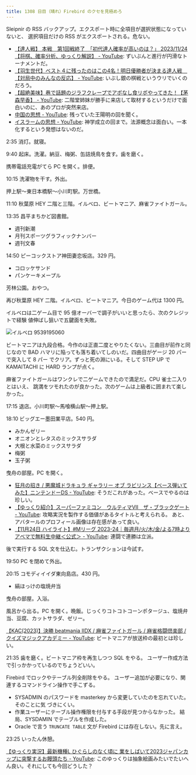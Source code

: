```yaml
---
title: 1308 日目（晴れ）Firebird のクセを見極めろ
---
```


Sleipnir の RSS バックアップ。エクスポート時に全項目が選択状態になっていないと、
選択項目だけの RSS がエクスポートされる。危ない。

* [【達人戦】 本戦　第1回戦終了　「初代達人確率が高いのは？」 2023/11/24 【将棋、確率分析、ゆっくり解説】 - YouTube](https://www.youtube.com/watch?v=sqoQ24_tWaQ):
  ずいぶんと進行が円滑なトーナメントだ。
* [【羽生世代】ベスト４に残ったのはこの4名！明日優勝者が決まる達人戦　【対局中のみんなの反応】 - YouTube](https://www.youtube.com/watch?v=lDyDHfA_Gqc):
  いぶし銀の棋戦というウリでいくのだろう。
* [【超絶美味】巷で話題のジラフクレープでアポなし食リポやってきた！【茅森早香】 - YouTube](https://www.youtube.com/watch?v=z0ZZrJi5d4Q):
  二階堂姉妹が勝手に来店して取材するというだけで面白いのに、あのプロが突然来店。
* [中国の思想 - YouTube](https://www.youtube.com/playlist?list=PLQQ1MCm9skfu-vpunDCmR56oafzJ-6duZ):
  残っていた王陽明の回を聞く。
* [イスラームの思想 - YouTube](https://www.youtube.com/playlist?list=PLQQ1MCm9skftORDjd89mxKp0RxAgdf-P2):
  神学成立の回まで。法源概念は面白い。一本化するという発想はないのだ。

2:35 消灯。就寝。

9:40 起床。洗濯。納豆、梅粥、缶詰焼鳥を食す。歯を磨く。

携帯電話充電がてら PC を開く。排便。

10:15 洗濯物を干す。外出。

押上駅～東日本橋駅～小川町駅。万世橋。

11:10 秋葉原 HEY 二階と三階。イルベロ、ビートマニア、麻雀ファイトガール。

13:35 昌平まちかど図書館。

* 週刊新潮
* 月刊スポーツグラフィックナンバー
* 週刊文春

14:50 ピーコックストア神田妻恋坂店。329 円。

* コロッケサンド
* パンケーキメープル

芳林公園。おやつ。

再び秋葉原 HEY 二階。イルベロ、ビートマニア。今日のゲーム代は 1300 円。

イルベロは二ゲーム目で 95 億オーバーで調子がいいと思ったら、次のクレジットで経験
値伸ばし狙いで五鍵面を失敗。

![イルベロ 9539195060](https://pbs.twimg.com/media/F_xUlpGawAAGEhv?format=jpg&name=small)

ビートマニアは九段合格。今作のは正直二度とやりたくない。三曲目が前作と同じなので
BAD ハマリに陥っても落ち着いてしのいだ。四曲目がゲージ 20 パーで突入して 8 パー
でクリア。ずっと死の淵にいる。そして STEP UP で KAMAITACHI に HARD ランプが点く。

麻雀ファイトガールはワンクレで二ゲームできたので満足だ。CPU 雀士二入りとはいえ、
跳満をツモれたのが良かった。次のゲームは上級者に囲まれて楽しかった。

17:15 退店。小川町駅～馬喰横山駅～押上駅。

18:10 ビッグエー墨田業平店。540 円。

* みかんゼリー
* オニオンとレタスのミックスサラダ
* 大根と水菜のミックスサラダ
* 梅粥
* 玉子粥

曳舟の部屋。PC を開く。

* [狂月の招き / 悪魔城ドラキュラ ギャラリー オブ ラビリンス【ベース弾いてみた】ニンテンドーDS - YouTube](https://www.youtube.com/watch?v=uygHN0Mcyhw):
  そうだこれがあった。ベースでやるのは珍しい。
* [【ゆっくり紹介】スーパーファミコン　ウルティマⅦ　ザ・ブラックゲート - YouTube](https://www.youtube.com/watch?v=tL143lp2ZoA):
  攻略実況を製作する価値があるタイトルと考えられる。
  あと、アバタールのプロフィール画像は存在感があって良い。
* [【11月24日 ハイライト】#Mリーグ 2023-24｜毎週月/火/木/金/よる7時よりアベマで無料生中継＜公式＞ - YouTube](https://www.youtube.com/watch?v=0g9CBwCvqas):
  連闘で連勝は立派。

後で実行する SQL 文を仕込む。トランザクションは今試す。

19:50 PC を閉めて外出。

20:15 コモディイイダ東向島店。430 円。

* 縞ほっけの塩焼弁当

曳舟の部屋。入浴。

風呂から出る。PC を開く。晩飯。じっくりコトコトコーンポタージュ、塩焼弁当、豆腐、カットサラダ、ゼリー。

[【KAC(2023)】決勝 beatmania IIDX / 麻雀ファイトガール / 麻雀格闘倶楽部 / クイズマジックアカデミー - YouTube](https://www.youtube.com/watch?v=ufS2dPYRAD0):
ビートマニアが放送枠の最初とは珍しい。

21:35 歯を磨く。ビートマニア枠を再生しつつ SQL をやる。
ユーザー作成方法で引っかかっているのでちょうどいい。

Firebird でロックやテーブル列全削除をやる。
ユーザー追加が必要になり、関連するコマンドライン操作で手こずる。

* SYSADMIN のパスワードを masterkey から変更していたのを忘れていた。そのことに気
  づきにくい。
* 作業ユーザーにテーブル操作権限を付与する手段が見つからなかった。
  結局、SYSDAMIN でテーブルを作成した。
* Oracle で言う `TRUNCATE TABLE` 文が Firebird には存在しない。先に言え。

23:25 いったん休憩。

[【ゆっくり実況】最新機種L ひぐらしのなく頃に 業をしばいて2023ジャパンカップに突撃するお饅頭たち - YouTube](https://www.youtube.com/watch?v=NN1bolQwIno):
このゆっくりは抽象絵画みたいでたいへん良い。それにしても今回どうした？
